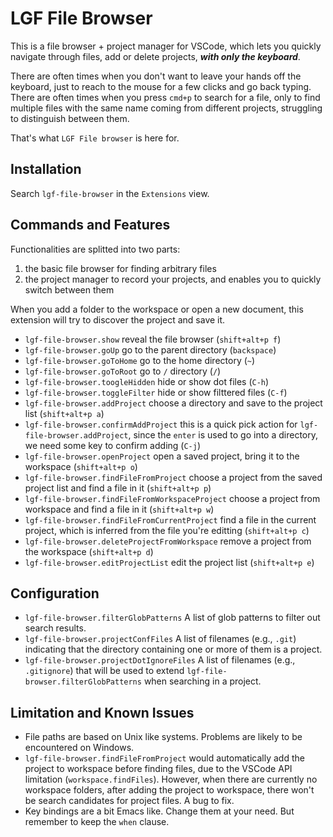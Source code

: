 # LGF File Browser

This is a file browser + project manager for VSCode, which lets you quickly navigate through files, add or delete projects, ***with only the keyboard***.

There are often times when you don't want to leave your hands off the keyboard, just to reach to the mouse for a few clicks and go back typing. There are often times when you press `cmd+p` to search for a file, only to find multiple files with the same name coming from different projects, struggling to distinguish between them.

That's what `LGF File browser` is here for.

## Installation

Search `lgf-file-browser` in the `Extensions` view.

## Commands and Features

Functionalities are splitted into two parts:

1. the basic file browser for finding arbitrary files
2. the project manager to record your projects, and enables you to quickly switch between them

When you add a folder to the workspace or open a new document, this extension will try to discover the project and save it.

- `lgf-file-browser.show` reveal the file browser (`shift+alt+p f`)
- `lgf-file-browser.goUp` go to the parent directory (`backspace`)
- `lgf-file-browser.goToHome` go to the home directory (`~`)
- `lgf-file-browser.goToRoot` go to `/` directory (`/`)
- `lgf-file-browser.toogleHidden` hide or show dot files (`C-h`)
- `lgf-file-browser.toggleFilter` hide or show filttered files (`C-f`)
- `lgf-file-browser.addProject` choose a directory and save to the project list (`shift+alt+p a`)
- `lgf-file-browser.confirmAddProject` this is a quick pick action for `lgf-file-browser.addProject`, since the `enter` is used to go into a directory, we need some key to confirm adding (`C-j`)
- `lgf-file-browser.openProject` open a saved project, bring it to the workspace (`shift+alt+p o`)
- `lgf-file-browser.findFileFromProject` choose a project from the saved project list and find a file in it (`shift+alt+p p`)
- `lgf-file-browser.findFileFromWorkspaceProject` choose a project from workspace and find a file in it (`shift+alt+p w`)
- `lgf-file-browser.findFileFromCurrentProject` find a file in the current project, which is inferred from the file you're editting (`shift+alt+p c`)
- `lgf-file-browser.deleteProjectFromWorkspace` remove a project from the workspace (`shift+alt+p d`)
- `lgf-file-browser.editProjectList` edit the project list (`shift+alt+p e`)

## Configuration

- `lgf-file-browser.filterGlobPatterns` A list of glob patterns to filter out search results.
- `lgf-file-browser.projectConfFiles` A list of filenames (e.g., `.git`) indicating that the directory containing one or more of them is a project.
- `lgf-file-browser.projectDotIgnoreFiles` A list of filenames (e.g., `.gitignore`) that will be used to extend `lgf-file-browser.filterGlobPatterns` when searching in a project.

## Limitation and Known Issues

- File paths are based on Unix like systems. Problems are likely to be encountered on Windows.
- `lgf-file-browser.findFileFromProject` would automatically add the project to workspace before finding files, due to the VSCode API limitation (`workspace.findFiles`). However, when there are currently no workspace folders, after adding the project to workspace, there won't be search candidates for project files. A bug to fix.
- Key bindings are a bit Emacs like. Change them at your need. But remember to keep the `when` clause.
